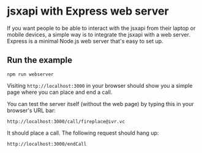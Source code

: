 # jsxapi with Express web server

If you want people to be able to interact with the jsxapi from their laptop or
mobile devices, a simple way is to integrate the jsxapi with a web server.
Express is a minimal Node.js web server that's easy to set up.

## Run the example

``` shell
npm run webserver
```

Visiting `http://localhost:3000` in your browser should show you a simple page
where you can place and end a call.

You can test the server itself (without the web page) by typing this in your
browser's URL bar:

`http://localhost:3000/call/fireplace@ivr.vc`

It should place a call. The following request should hang up:

`http://localhost:3000/endCall`
